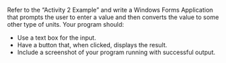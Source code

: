 Refer to the “Activity 2 Example” and write a Windows Forms Application that prompts the user to enter a value and then converts the value to some other type of units. Your program should:
- Use a text box for the input.
- Have a button that, when clicked, displays the result.
- Include a screenshot of your program running with successful output.